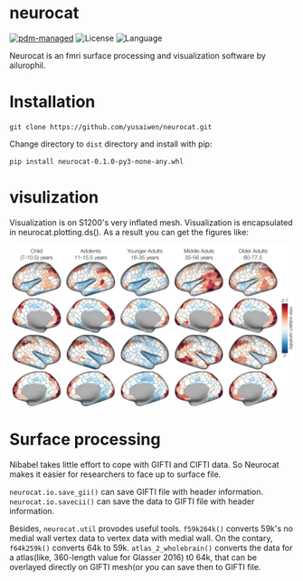 # neurocat

[![pdm-managed](https://img.shields.io/badge/pdm-managed-blueviolet)](https://pdm-project.org) ![License](https://img.shields.io/badge/license-MIT-yellow) ![Language](https://img.shields.io/badge/language-python-brightgreen) 

Neurocat is an fmri surface processing and visualization software by ailurophil.

# Installation

```shell
git clone https://github.com/yusaiwen/neurocat.git
```

Change directory to `dist` directory and install with pip:

```shell
pip install neurocat-0.1.0-py3-none-any.whl
```



# visulization

Visualization is on S1200's very inflated mesh. Visualization is encapsulated in neurocat.plotting.ds(). As a result you can get the figures like:

![](image/indvar.png)

# Surface processing

Nibabel takes little effort to cope with GIFTI and CIFTI data. So Neurocat makes it easier for researchers to face up to surface file.

`neurocat.io.save_gii()` can save GIFTI file with header information. `neurocat.io.savecii()` can save the data to GIFTI file with header information.

Besides, `neurocat.util` provodes useful tools. `f59k264k()` converts 59k's no medial wall vertex data to vertex data with medial wall. On the contary, `f64k259k()` converts 64k to 59k. `atlas_2_wholebrain()` converts the data for a atlas(like, 360-length value for Glasser 2016) t0 64k, that can be overlayed directly on GIFTI mesh(or you can save then to GIFTI file.

